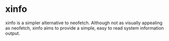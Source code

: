# xinfo
xinfo is a simpler alternative to neofetch. Although not as visually appealing as neofetch, xinfo aims to provide a simple, easy to read system information output.
